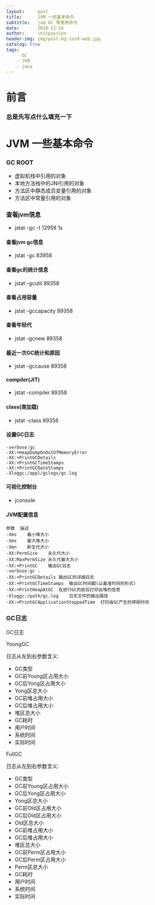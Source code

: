 ```yaml
---
layout:     post
title:      JVM 一些基本命令
subtitle:   jvm GC 等常用命令
date:       2018-11-16
author:     initpassion
header-img: img/post-bg-ios9-web.jpg
catalog: true
tags:
​    - GC
​    - JVM
​    - java
---
```

#  前言

### 总是先写点什么填充一下

# JVM 一些基本命令

### GC ROOT
- 虚拟机栈中引用的对象
- 本地方法栈中的JNI引用的对象
- 方法区中静态成员变量引用的对象
- 方法区中常量引用的对象

### 查看jvm信息
- jstat -gc -t 12959 1s

#### 查看jvm gc信息
- jstat -gc 83958

#### 查看gc的统计信息
- jstat -gcutil 89358

#### 查看占用容量
- jstat -gccapacity 89358

#### 查看年轻代
- jstat -gcnew 89358

#### 最近一次GC统计和原因
- jstat -gccause 89358

#### compiler(JIT)
- jstat -compiler 89358

#### class(类加载)
- jstat -class 89358

#### 设置GC日志
```
-verbose:gc  
-XX:+HeapDumpOnOutOfMemoryError  
-XX:+PrintGCDetails 
-XX:+PrintGCTimeStamps 
-XX:+PrintGCDateStamps  
-Xloggc:/appl/gclogs/gc.log
```
#### 可视化控制台
- jconsole

#### JVM配置信息
```
参数	描述
-Xms	最小堆大小
-Xmx	最大堆大小
-Xmn	新生代大小
-XX:PermSize	永久代大小
-XX:MaxPermSize	永久代最大大小
-XX:+PrintGC	输出GC日志
-verbose:gc	-
-XX:+PrintGCDetails	输出GC的详细日志
-XX:+PrintGCTimeStamps	输出GC时间戳(以基准时间的形式)
-XX:+PrintHeapAtGC	在进行GC的前后打印出堆的信息
-Xloggc:/path/gc.log	日志文件的输出路径
-XX:+PrintGCApplicationStoppedTime	打印由GC产生的停顿时间
```

### GC日志
GC日志

YoungGC

日志从左到右参数含义:

- GC类型
- GC前Young区占用大小
- GC后Yong区占用大小
- Yong区总大小
- GC前堆占用大小
- GC后堆占用大小
- 堆区总大小
- GC耗时
- 用户时间
- 系统时间
- 实际时间



FullGC

日志从左到右参数含义: 

- GC类型
- GC前Young区占用大小
- GC后Yong区占用大小
- Yong区总大小
- GC前Old区占用大小
- GC后Old区占用大小
- Old区总大小
- GC前堆占用大小
- GC后堆占用大小
- 堆区总大小
- GC前Perm区占用大小
- GC后Perm区占用大小
- Perm区总大小
- GC耗时
- 用户时间
- 系统时间
- 实际时间